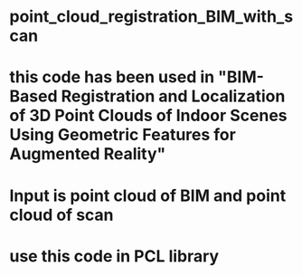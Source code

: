# point_cloud_registration_BIM_with_scan
# this code has been used in "BIM-Based Registration and Localization of 3D Point Clouds of Indoor Scenes Using Geometric Features for Augmented Reality"
# Input is point cloud of BIM and point cloud of scan
# use this code in PCL library
